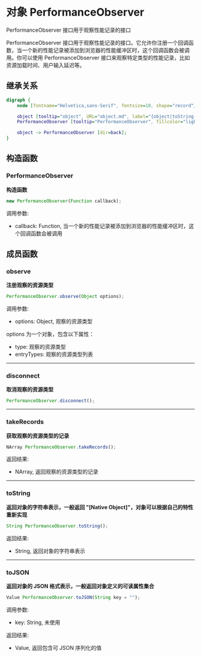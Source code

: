 # 对象 PerformanceObserver
PerformanceObserver 接口用于观察性能记录的接口

PerformanceObserver 接口用于观察性能记录的接口。它允许你注册一个回调函数，当一个新的性能记录被添加到浏览器的性能缓冲区时，这个回调函数会被调用。你可以使用 PerformanceObserver 接口来观察特定类型的性能记录，比如资源加载时间、用户输入延迟等。

## 继承关系
```dot
digraph {
    node [fontname="Helvetica,sans-Serif", fontsize=10, shape="record", style="filled", fillcolor="white"];

    object [tooltip="object", URL="object.md", label="{object|toString()\ltoJSON()\l}"];
    PerformanceObserver [tooltip="PerformanceObserver", fillcolor="lightgray", id="me", label="{PerformanceObserver|new PerformanceObserver()\l|observe()\ldisconnect()\ltakeRecords()\l}"];

    object -> PerformanceObserver [dir=back];
}
```

## 构造函数
        
### PerformanceObserver
**构造函数**

```JavaScript
new PerformanceObserver(Function callback);
```

调用参数:
* callback: Function, 当一个新的性能记录被添加到浏览器的性能缓冲区时，这个回调函数会被调用

## 成员函数
        
### observe
**注册观察的资源类型**

```JavaScript
PerformanceObserver.observe(Object options);
```

调用参数:
* options: Object, 观察的资源类型

options 为一个对象，包含以下属性：
  - type: 观察的资源类型
  - entryTypes: 观察的资源类型列表

--------------------------
### disconnect
**取消观察的资源类型**

```JavaScript
PerformanceObserver.disconnect();
```

--------------------------
### takeRecords
**获取观察的资源类型的记录**

```JavaScript
NArray PerformanceObserver.takeRecords();
```

返回结果:
* NArray, 返回观察的资源类型的记录

--------------------------
### toString
**返回对象的字符串表示，一般返回 "[Native Object]"，对象可以根据自己的特性重新实现**

```JavaScript
String PerformanceObserver.toString();
```

返回结果:
* String, 返回对象的字符串表示

--------------------------
### toJSON
**返回对象的 JSON 格式表示，一般返回对象定义的可读属性集合**

```JavaScript
Value PerformanceObserver.toJSON(String key = "");
```

调用参数:
* key: String, 未使用

返回结果:
* Value, 返回包含可 JSON 序列化的值

